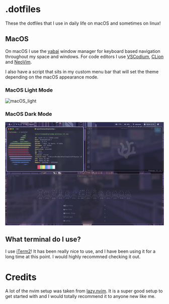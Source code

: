 # .dotfiles
These the dotfiles that I use in daily life on macOS and sometimes on linux!

## MacOS
On macOS I use the [yabai](https://github.com/koekeishiya/yabai) window manager for keyboard based navigation throughout my space and windows. For code editors I use [VSCodium](https://github.com/VSCodium/vscodium), [CLion](https://www.jetbrains.com/clion/) and [NeoVim](https://neovim.io).

I also have a script that sits in my custom menu bar that will set the theme depending on the macOS appearance mode.

### MacOS Light Mode
![macOS_light](./screenshots/macOS_light.png)

### MacOS Dark Mode
![macOS_dark](./screenshots/macOS_dark.png)

## What terminal do I use?
I use [iTerm2](https://iterm2.com/)! It has been really nice to use, and I have been using it for a long time at this point. I would highly recommned checking it out.

# Credits
A lot of the nvim setup was taken from [lazy.nvim](https://www.lazyvim.org/). It is a super good setup to get started with and I would totally recommend it to anyone new like me.
